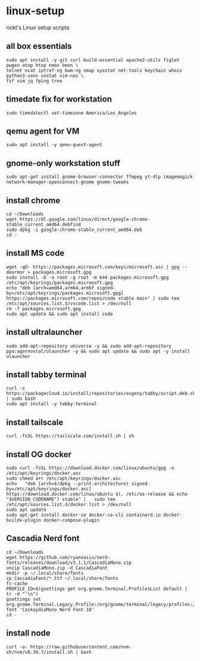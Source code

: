 # linux-setup
rickt's Linux setup scripts

## all box essentials
```
sudo apt install -y git curl build-essential apache2-utils figlet pwgen atop htop nmon bmon \
telnet ncat iptraf-ng bwm-ng nmap sysstat net-tools keychain whois python3-venv vnstat vim-nox \
fzf vim jq fping tree
```

## timedate fix for workstation
```
sudo timedatectl set-timezone America/Los_Angeles
```

## qemu agent for VM
```
sudo apt install -y qemu-guest-agent
```

## gnome-only workstation stuff
```
sudo apt-get install gnome-browser-connector ffmpeg yt-dlp imagemagick network-manager-openconnect-gnome gnome-tweaks
```

## install chrome
```
cd ~/Downloads
wget https://dl.google.com/linux/direct/google-chrome-stable_current_amd64.debfind
sudo dpkg -i google-chrome-stable_current_amd64.deb
cd -
```

## install MS code
```
wget -qO- https://packages.microsoft.com/keys/microsoft.asc | gpg --dearmor > packages.microsoft.gpg
sudo install -D -o root -g root -m 644 packages.microsoft.gpg /etc/apt/keyrings/packages.microsoft.gpg
echo "deb [arch=amd64,arm64,armhf signed-by=/etc/apt/keyrings/packages.microsoft.gpg] https://packages.microsoft.com/repos/code stable main" | sudo tee /etc/apt/sources.list.d/vscode.list > /dev/null
rm -f packages.microsoft.gpg
sudo apt update && sudo apt install code
```

## install ultralauncher
```
sudo add-apt-repository universe -y && sudo add-apt-repository ppa:agornostal/ulauncher -y && sudo apt update && sudo apt -y install ulauncher
```

## install tabby terminal
```
curl -s https://packagecloud.io/install/repositories/eugeny/tabby/script.deb.sh | sudo bash
sudo apt install -y tabby-terminal
```

## install tailscale
```
curl -fsSL https://tailscale.com/install.sh | sh
```

## install OG docker
```
sudo curl -fsSL https://download.docker.com/linux/ubuntu/gpg -o /etc/apt/keyrings/docker.asc
sudo chmod a+r /etc/apt/keyrings/docker.asc
echo   "deb [arch=$(dpkg --print-architecture) signed-by=/etc/apt/keyrings/docker.asc] https://download.docker.com/linux/ubuntu $(. /etc/os-release && echo "$VERSION_CODENAME") stable" |   sudo tee /etc/apt/sources.list.d/docker.list > /dev/null
sudo apt update
sudo apt-get install docker-ce docker-ce-cli containerd.io docker-buildx-plugin docker-compose-plugin
```

## Cascadia Nerd font
```
cd ~/Downloads
wget https://github.com/ryanoasis/nerd-fonts/releases/download/v3.1.1/CascadiaMono.zip
unzip CascadiaMono.zip -d CascadiaFont
mkdir -p ~/.local/share/fonts
cp CascadiaFont/*.ttf ~/.local/share/fonts
fc-cache
PROFILE_ID=$(gsettings get org.gnome.Terminal.ProfilesList default | tr -d "'\n")
gsettings set org.gnome.Terminal.Legacy.Profile:/org/gnome/terminal/legacy/profiles:/:$PROFILE_ID/ font 'CaskaydiaMono Nerd Font 10'
cd -
```

## install node
```
curl -o- https://raw.githubusercontent.com/nvm-sh/nvm/v0.39.7/install.sh | bash
```

